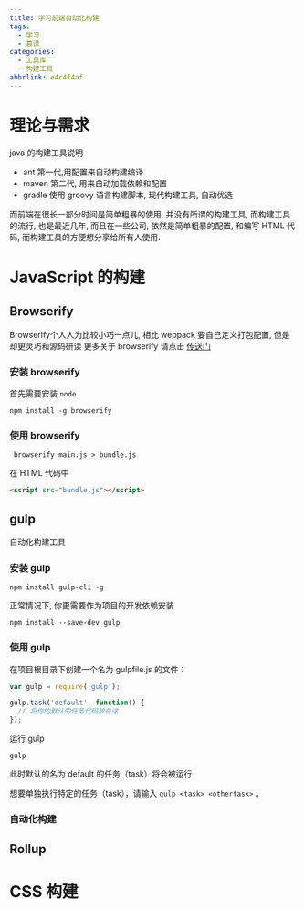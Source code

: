 ```yaml
---
title: 学习前端自动化构建
tags:
  - 学习
  - 慕课
categories:
  - 工具库
  - 构建工具
abbrlink: e4c4f4af
---
```


# 理论与需求

java 的构建工具说明

* ant 第一代,用配置来自动构建编译
* maven 第二代, 用来自动加载依赖和配置
* gradle 使用 groovy 语言构建脚本, 现代构建工具, 自动优选

而前端在很长一部分时间是简单粗暴的使用, 并没有所谓的构建工具, 而构建工具的流行, 也是最近几年, 而且在一些公司, 依然是简单粗暴的配置, 和编写 HTML 代码, 而构建工具的方便想分享给所有人使用.

<!--More-->

# JavaScript 的构建

## Browserify

Browserify个人人为比较小巧一点儿, 相比 webpack 要自己定义打包配置, 但是却更灵巧和源码研读 更多关于 browserify 请点击 [传送门](https://www.npmjs.com/package/browserify)

### 安装 browserify

首先需要安装 `node`

  ```base
  npm install -g browserify
  ```

### 使用 browserify

```base
 browserify main.js > bundle.js
```

在 HTML 代码中

  ```HTML
  <script src="bundle.js"></script>
  ```

## gulp

自动化构建工具


### 安装 gulp

  ```base
  npm install gulp-cli -g
  ```
正常情况下, 你更需要作为项目的开发依赖安装
  ```base
  npm install --save-dev gulp
  ```

### 使用 gulp

在项目根目录下创建一个名为 gulpfile.js 的文件：
  ``` js
  var gulp = require('gulp');

  gulp.task('default', function() {
    // 将你的默认的任务代码放在这
  });
  ```
运行 gulp
  ```base
  gulp
  ```
此时默认的名为 default 的任务（task）将会被运行

想要单独执行特定的任务（task），请输入 `gulp <task> <othertask>` 。

### 自动化构建

## Rollup

# CSS 构建